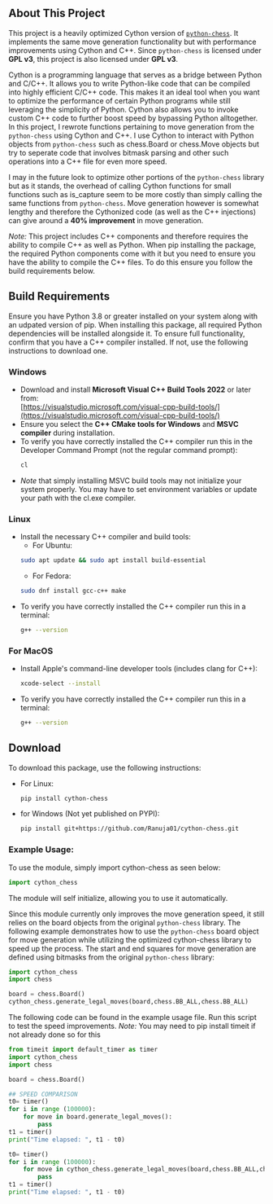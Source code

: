 ## About This Project  
This project is a heavily optimized Cython version of [`python-chess`](https://github.com/niklasf/python-chess). It implements the same move generation functionality but with
performance improvements using Cython and C++. Since `python-chess` is licensed under **GPL v3**,
this project is also licensed under **GPL v3**.

Cython is a programming language that serves as a bridge between Python and C/C++. It allows you to
write Python-like code that can be compiled into highly efficient C/C++ code. This makes it an ideal
tool when you want to optimize the performance of certain Python programs while still leveraging the
simplicity of Python. Cython also allows you to invoke custom C++ code to further boost speed by bypassing
Python alltogether. In this project, I rewrote functions pertaining to move generation from the
`python-chess` using Cython and C++. I use Cython to interact with Python objects from `python-chess` such as
chess.Board or chess.Move objects but try to seperate code that involves bitmask parsing and other such
operations into a C++ file for even more speed.

I may in the future look to optimize other portions of the `python-chess` library but as it stands,
the overhead of calling Cython functions for small functions such as is_capture seem to be more costly
than simply calling the same functions from `python-chess`. Move generation however is somewhat lengthy and therefore
the Cythonized code (as well as the C++ injections) can give around a **40% improvement** in move generation.

*Note:* This project includes C++ components and therefore requires the ability to compile C++ as well as Python.
When pip installing the package, the required Python components come with it but you need to ensure you
have the ability to compile the C++ files. To do this ensure you follow the build requirements below.

## Build Requirements
Ensure you have Python 3.8 or greater installed on your system along with an udpated version of pip.
When installing this package, all required Python dependencies will be installed alongside it.
To ensure full functionality, confirm that you have a C++ compiler installed. If not, use the following
instructions to download one.

### Windows  
- Download and install **Microsoft Visual C++ Build Tools 2022** or later from:  
  [https://visualstudio.microsoft.com/visual-cpp-build-tools/](https://visualstudio.microsoft.com/visual-cpp-build-tools/)  
- Ensure you select the **C++ CMake tools for Windows** and **MSVC compiler** during installation.
- To verify you have correctly installed the C++ compiler run this in the Developer Command Prompt (not the regular command prompt):
  ```sh
  cl
  ```
- *Note* that simply installing MSVC build tools may not initialize your system properly. You may have to set environment
  variables or update your path with the cl.exe compiler.
### Linux  
- Install the necessary C++ compiler and build tools:
  - For Ubuntu: 
  ```sh
  sudo apt update && sudo apt install build-essential
  ```
  - For Fedora:
  ```sh
  sudo dnf install gcc-c++ make
  ```
- To verify you have correctly installed the C++ compiler run this in a terminal:
  ```sh
  g++ --version 
  ```
### For MacOS
- Install Apple's command-line developer tools (includes clang for C++):
  
  ```sh
  xcode-select --install
  ```
- To verify you have correctly installed the C++ compiler run this in a terminal:
  ```sh
  g++ --version 
  ```

## Download
To download this package, use the following instructions:
- For Linux:
  ```sh
  pip install cython-chess
  ```
- for Windows (Not yet published on PYPI):
  ```sh
  pip install git+https://github.com/Ranuja01/cython-chess.git
  ```


### **Example Usage:**
To use the module, simply import cython-chess as seen below:
```python
import cython_chess
```
The module will self initialize, allowing you to use it automatically.

Since this module currently only improves the move generation speed, it still relies on the board objects from the original `python-chess`
library. The following example demonstrates how to use the `python-chess` board object for move generation while utilizing the optimized
cython-chess library to speed up the process. The start and end squares for move generation are defined using bitmasks from the original
`python-chess` library:
```python
import cython_chess
import chess

board = chess.Board()
cython_chess.generate_legal_moves(board,chess.BB_ALL,chess.BB_ALL)
```

The following code can be found in the example usage file. Run this script to test the speed improvements.
*Note:* You may need to pip install timeit if not already done so for this
```python
from timeit import default_timer as timer
import cython_chess
import chess

board = chess.Board()

## SPEED COMPARISON
t0= timer()
for i in range (100000):
    for move in board.generate_legal_moves():
        pass
t1 = timer()
print("Time elapsed: ", t1 - t0)

t0= timer()
for i in range (100000):
    for move in cython_chess.generate_legal_moves(board,chess.BB_ALL,chess.BB_ALL):
        pass
t1 = timer()
print("Time elapsed: ", t1 - t0)
```
